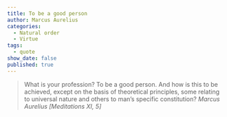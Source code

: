 ```yaml
---
title: To be a good person
author: Marcus Aurelius
categories:
  - Natural order
  - Virtue
tags:
  - quote
show_date: false
published: true
---
```

>What is your profession? To be a good person. And how is this to be achieved, except on the basis of theoretical principles, some relating to universal nature and others to man’s specific constitution?
> <cite>Marcus Aurelius [Meditations XI, 5]</cite>